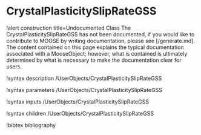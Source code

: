 <!-- MOOSE Documentation Stub: Remove this when content is added. -->

# CrystalPlasticitySlipRateGSS

!alert construction title=Undocumented Class
The CrystalPlasticitySlipRateGSS has not been documented, if you would like to contribute to MOOSE by
writing documentation, please see [/generate.md]. The content contained on this page explains
the typical documentation associated with a MooseObject; however, what is contained is ultimately
determined by what is necessary to make the documentation clear for users.

!syntax description /UserObjects/CrystalPlasticitySlipRateGSS

!syntax parameters /UserObjects/CrystalPlasticitySlipRateGSS

!syntax inputs /UserObjects/CrystalPlasticitySlipRateGSS

!syntax children /UserObjects/CrystalPlasticitySlipRateGSS

!bibtex bibliography
